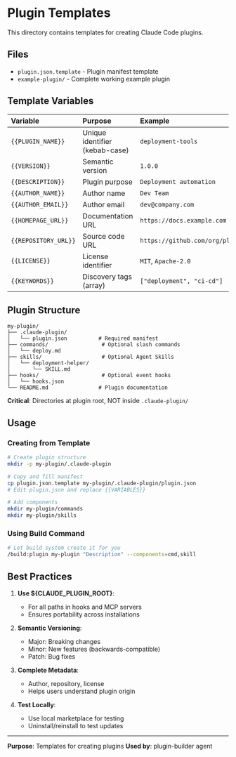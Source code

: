 # Plugin Templates

This directory contains templates for creating Claude Code plugins.

## Files

- `plugin.json.template` - Plugin manifest template
- `example-plugin/` - Complete working example plugin

## Template Variables

| Variable | Purpose | Example |
|:---------|:--------|:--------|
| `{{PLUGIN_NAME}}` | Unique identifier (kebab-case) | `deployment-tools` |
| `{{VERSION}}` | Semantic version | `1.0.0` |
| `{{DESCRIPTION}}` | Plugin purpose | `Deployment automation` |
| `{{AUTHOR_NAME}}` | Author name | `Dev Team` |
| `{{AUTHOR_EMAIL}}` | Author email | `dev@company.com` |
| `{{HOMEPAGE_URL}}` | Documentation URL | `https://docs.example.com` |
| `{{REPOSITORY_URL}}` | Source code URL | `https://github.com/org/plugin` |
| `{{LICENSE}}` | License identifier | `MIT`, `Apache-2.0` |
| `{{KEYWORDS}}` | Discovery tags (array) | `["deployment", "ci-cd"]` |

## Plugin Structure

```
my-plugin/
├── .claude-plugin/
│   └── plugin.json          # Required manifest
├── commands/                 # Optional slash commands
│   └── deploy.md
├── skills/                   # Optional Agent Skills
│   └── deployment-helper/
│       └── SKILL.md
├── hooks/                    # Optional event hooks
│   └── hooks.json
└── README.md                # Plugin documentation
```

**Critical**: Directories at plugin root, NOT inside `.claude-plugin/`

## Usage

### Creating from Template

```bash
# Create plugin structure
mkdir -p my-plugin/.claude-plugin

# Copy and fill manifest
cp plugin.json.template my-plugin/.claude-plugin/plugin.json
# Edit plugin.json and replace {{VARIABLES}}

# Add components
mkdir my-plugin/commands
mkdir my-plugin/skills
```

### Using Build Command

```bash
# Let build system create it for you
/build:plugin my-plugin "Description" --components=cmd,skill
```

## Best Practices

1. **Use ${CLAUDE_PLUGIN_ROOT}**:
   - For all paths in hooks and MCP servers
   - Ensures portability across installations

2. **Semantic Versioning**:
   - Major: Breaking changes
   - Minor: New features (backwards-compatible)
   - Patch: Bug fixes

3. **Complete Metadata**:
   - Author, repository, license
   - Helps users understand plugin origin

4. **Test Locally**:
   - Use local marketplace for testing
   - Uninstall/reinstall to test updates

---

**Purpose**: Templates for creating plugins
**Used by**: plugin-builder agent
